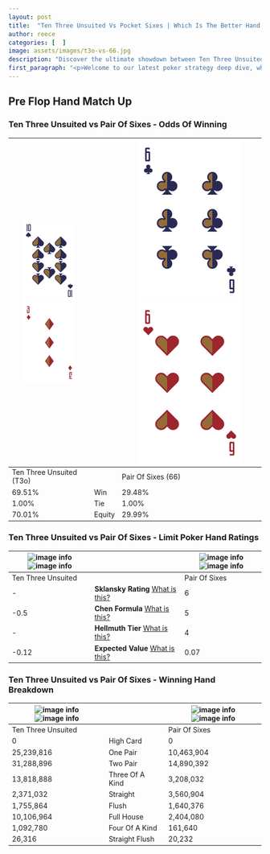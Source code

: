 ```yaml
---
layout: post
title:  "Ten Three Unsuited Vs Pocket Sixes | Which Is The Better Hand In Poker? A Complete Guide"
author: reece
categories: [  ]
image: assets/images/t3o-vs-66.jpg
description: "Discover the ultimate showdown between Ten Three Unsuited and Pair Of Sixes in poker! Uncover the odds, strategies, and scenarios where one hand triumphs over the other. Get ready to up your poker game with this thrilling analysis."
first_paragraph: "<p>Welcome to our latest poker strategy deep dive, where we're pitting two distinct hands against each other in a high-stakes showdown: Ten Three Unsuited vs Pair Of Sixes.</p><p>In the dynamic world of poker, every decision counts, and knowing which hand holds the upper hand is key to your success at the table.</p><p>In this article, we'll dissect these two hands, explore the scenarios where one dominates the other, and equip you with the knowledge to make strategic choices that can tip the odds in your favor.</p><p>Get ready to unravel the intriguing dynamics of these poker hands and elevate your game to new heights.</p>"
---
```




[comment]: # (sp0)

## Pre Flop Hand Match Up

<div class="table hand-ratings" markdown="1"> 



### Ten Three Unsuited vs Pair Of Sixes - Odds Of Winning


    
| ![image info](assets/images/hand1/t.png) ![image info](assets/images/hand1/3o.png) |  | ![image info](assets/images/hand2/6.png) ![image info](assets/images/hand2/6o.png) |
| -------- | -------- | -------- |
| Ten Three Unsuited (T3o) |  | Pair Of Sixes (66) |
| 69.51% | Win | 29.48% |
| 1.00% | Tie | 1.00% |
| 70.01% | Equity | 29.99% |




[comment]: # (sp1)



### Ten Three Unsuited vs Pair Of Sixes - Limit Poker Hand Ratings


    
| ![image info](https://www.riverpairs.com/assets/images/hand1/t.png) ![image info](https://www.riverpairs.com/assets/images/hand1/3o.png) |  | ![image info](https://www.riverpairs.com/assets/images/hand2/6.png) ![image info](https://www.riverpairs.com/assets/images/hand2/6o.png) |
| -------- | -------- | -------- |
| Ten Three Unsuited |  | Pair Of Sixes |
| - | **Sklansky Rating** [What is this?](/sklansky-rating-explained) | 6 |
| -0.5 | **Chen Formula** [What is this?](/chen-formula-explained) | 5 |
| - | **Hellmuth Tier** [What is this?](/Hellmuth-tier-explained) | 4 |
| -0.12 | **Expected Value** [What is this?](/expected-value-explained) | 0.07 |




[comment]: # (sp2)



### Ten Three Unsuited vs Pair Of Sixes - Winning Hand Breakdown


    
| ![image info](https://www.riverpairs.com/assets/images/hand1/t.png) ![image info](https://www.riverpairs.com/assets/images/hand1/3o.png) |  | ![image info](https://www.riverpairs.com/assets/images/hand2/6.png) ![image info](https://www.riverpairs.com/assets/images/hand2/6o.png) |
| -------- | -------- | -------- |
| Ten Three Unsuited |  | Pair Of Sixes |
| 0 | High Card | 0 |
| 25,239,816 | One Pair | 10,463,904 |
| 31,288,896 | Two Pair | 14,890,392 |
| 13,818,888 | Three Of A Kind | 3,208,032 |
| 2,371,032 | Straight | 3,560,904 |
| 1,755,864 | Flush | 1,640,376 |
| 10,106,964 | Full House | 2,404,080 |
| 1,092,780 | Four Of A Kind | 161,640 |
| 26,316 | Straight Flush | 20,232 |




[comment]: # (sp3)



</div>

[comment]: # (sp4)



[comment]: # (sp5)

